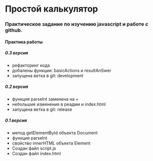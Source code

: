 # Простой калькулятор
### Практическое задание по изучению javascript и работе с github.
#### Практика работы

##### 0.3 версия
* рефакторинг кода
* добалены функции: basicActions и resultAnSwer
* запущена ветка в git: development
##### 0.2 версия
* функция parseInt заменена на +
* небольшие изменения в реадми и index.html
* запущена ветка в git: release
##### 0.1 версия
* метод getElementById объекта Document
* функция parseInt
* свойство innerHTML объекта Element
* Создан файл script.js
* Создан файл index.html